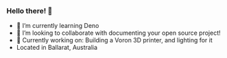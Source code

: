 ### Hello there! 👋
- 🌱 I’m currently learning Deno
- 🤔 I’m looking to collaborate with documenting your open source project!
- 🔭 Currently working on: Building a Voron 3D printer, and lighting for it
- Located in Ballarat, Australia
<!--
**SuperRoach/SuperRoach** is a ✨ _special_ ✨ repository because its `README.md` (this file) appears on your GitHub profile.

Here are some ideas to get you started:

- 🔭 I’m currently working on ...


- 💬 Ask me about ...
- 📫 How to reach me: @SuperRoach
- 😄 Pronouns: He/Him
- ⚡ Fun fact: ...
-->

